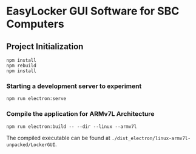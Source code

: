
# EasyLocker GUI Software for SBC Computers  

## Project Initialization

```
npm install
npm rebuild
npm install
```

  

### Starting a development server to experiment

```
npm run electron:serve
```

  

### Compile the application for ARMv7L Architecture

```
npm run electron:build -- --dir --linux --armv7l
```

The compiled executable can be found at `./dist_electron/linux-armv7l-unpacked/LockerGUI`.